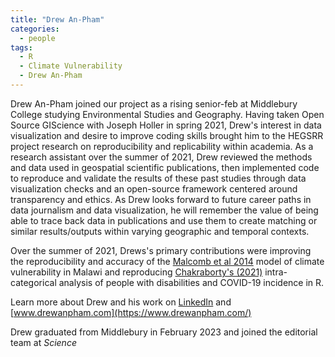 ```yaml
---
title: "Drew An-Pham"
categories:
  - people
tags:
  - R
  - Climate Vulnerability
  - Drew An-Pham
---
```


Drew An-Pham joined our project as a rising senior-feb at Middlebury College studying Environmental Studies and Geography.
Having taken Open Source GIScience with Joseph Holler in spring 2021, Drew's interest in data visualization and desire to improve coding skills brought him to the HEGSRR project research on reproducibility and replicability within academia.
As a research assistant over the summer of 2021, Drew reviewed the methods and data used in geospatial scientific publications, then implemented code to reproduce and validate the results of these past studies through data visualization checks and an open-source framework centered around transparency and ethics.
As Drew looks forward to future career paths in data journalism and data visualization, he will remember the value of being able to trace back data in publications and use them to create matching or similar results/outputs within varying geographic and temporal contexts.

Over the summer of 2021, Drews's primary contributions were improving the reproducibility and accuracy of the [Malcomb et al 2014](https://github.com/HEGSRR/RPr-Malcomb-2014) model of climate vulnerability in Malawi and reproducing [Chakraborty's (2021)](https://github.com/HEGSRR/RPr-Chakraborty2021) intra-categorical analysis of people with disabilities and COVID-19 incidence in R.

Learn more about Drew and his work on [LinkedIn](https://www.linkedin.com/in/drew-an-pham/) and [www.drewanpham.com](https://www.drewanpham.com/)

Drew graduated from Middlebury in February 2023 and joined the editorial team at *Science*
